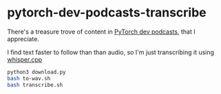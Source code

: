 # pytorch-dev-podcasts-transcribe

There's a treasure trove of content in [PyTorch dev
podcasts](https://pytorch-dev-podcast.simplecast.com/episodes), that I appreciate.

I find text faster to follow than than audio, so I'm just transcribing it using
[whisper.cpp](https://github.com/ggerganov/whisper.cpp)

```bash
python3 download.py
bash to-wav.sh 
bash transcribe.sh
```
